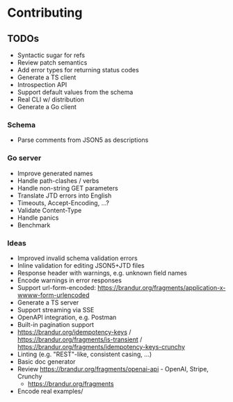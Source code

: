 # Contributing

## TODOs

- Syntactic sugar for refs
- Review patch semantics
- Add error types for returning status codes
- Generate a TS client
- Introspection API
- Support default values from the schema
- Real CLI w/ distribution
- Generate a Go client

### Schema

- Parse comments from JSON5 as descriptions

### Go server

- Improve generated names
- Handle path-clashes / verbs
- Handle non-string GET parameters
- Translate JTD errors into English
- Timeouts, Accept-Encoding, ...?
- Validate Content-Type
- Handle panics
- Benchmark

### Ideas

- Improved invalid schema validation errors
- Inline validation for editing JSON5+JTD files
- Response header with warnings, e.g. unknown field names
- Encode warnings in error responses
- Support url-form-encoded: https://brandur.org/fragments/application-x-wwww-form-urlencoded
- Generate a TS server
- Support streaming via SSE
- OpenAPI integration, e.g. Postman
- Built-in pagination support
- https://brandur.org/idempotency-keys / https://brandur.org/fragments/is-transient / https://brandur.org/fragments/idempotency-keys-crunchy
- Linting (e.g. "REST"-like, consistent casing, ...)
- Basic doc generator
- Review https://brandur.org/fragments/openai-api - OpenAI, Stripe, Crunchy
  - https://brandur.org/fragments
- Encode real examples/